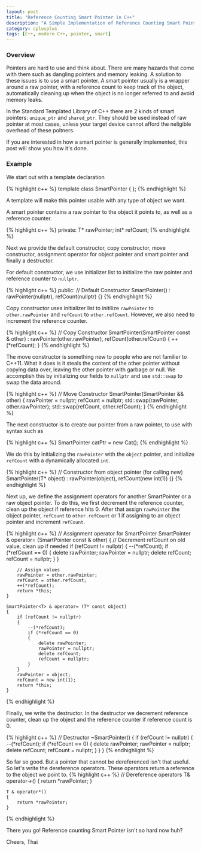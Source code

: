 ```yaml
---
layout: post
title: "Reference Counting Smart Pointer in C++"
description: "A Simple Implementation of Reference Counting Smart Pointer in C++"
category: cplusplus
tags: [C++, modern C++, pointer, smart]
---
```


<!-- Overview -->
<h3>Overview</h3>

Pointers are hard to use and think about. There are many hazards that come with them such as dangling pointers and memory leaking. A solution to these issues is to use a smart pointer. A smart pointer usually is a wrapper around a raw pointer, with a reference count to keep track of the object, automatically cleaning up when the object is no longer referred to and avoid memory leaks.

In the Standard Templated Library of C++ there are 2 kinds of smart pointers: ```unique_ptr``` and ```shared_ptr```. They should be used instead of raw pointer at most cases, unless your target device cannot afford the neligible overhead of these poitners.

If you are interested in how a smart pointer is generally implemented, this post will show you how it's done.

<h3>Example</h3>
We start out with a template declaration

{% highlight c++ %}
template <typename T>
class SmartPointer
{
};
{% endhighlight %}

A template will make this pointer usable with any type of object we want.
 
A smart pointer contains a raw pointer to the object it points to, as well as a reference counter.

{% highlight c++ %}
private:
   T* rawPointer;
   int* refCount;
{% endhighlight %}

Next we provide the default constructor, copy constructor, move constructor, assignment operator for object pointer and smart pointer and finally a destructor.

For default constructor, we use initializer list to initialize the raw pointer and reference counter to  ```nullptr```.

{% highlight c++ %}
public:
    // Default Constructor
    SmartPointer<T>() : rawPointer(nullptr), refCount(nullptr) {}
{% endhighlight %}

Copy constructor uses initializer list to initilize ```rawPointer``` to ```other.rawPointer``` and ```refCount``` to ```other.refCount```. However, we also need to increment the reference counter.

{% highlight c++ %}
        // Copy Constructor
    SmartPointer<T>(SmartPointer<T> const & other) : rawPointer(other.rawPointer), refCount(other.refCount)
    {
        ++(*refCount);
    }
{% endhighlight %}

The move constructor is something new to people who are not familier to C++11. What it does is it steals the content of the other pointer without copying data over, leaving the other pointer with garbage or null. We accomplish this by initializing our fields to ```nullptr``` and use ```std::swap``` to swap the data around.

{% highlight c++ %}
        // Move Constructor
    SmartPointer<T>(SmartPointer<T> && other)
    {
        rawPointer = nullptr;
        refCount = nullptr;
        std::swap(rawPointer, other.rawPointer);
        std::swap(refCount, other.refCount);
    }
{% endhighlight %}

The next constructor is to create our pointer from a raw pointer, to use with syntax such as 

{% highlight c++ %}
SmartPointer<Cat> catPtr = new Cat();
{% endhighlight %}

We do this by initializing the ```rawPointer``` with the ```object``` pointer, and initialize ```refCount``` with a dynamically allocated ```int```.

{% highlight c++ %}
        // Constructor from object pointer (for calling new)
    SmartPointer<T>(T* object) : rawPointer(object), refCount(new int(1)) {}
{% endhighlight %}

Next up, we define the assignment operators for another SmartPointer or a raw object pointer. To do this, we first decrement the reference counter, clean up the object if reference hits 0. After that assign ```rawPointer``` the object pointer, ```refCount``` to ```other.refCount``` or 1 if assigning to an object pointer and increment ```refCount```.

{% highlight c++ %}
        // Assignment operator for SmartPointer
    SmartPointer<T> & operator= (SmartPointer<T> const & other) 
    {
        // Decrement refCount on old value, clean up if needed
        if (refCount != nullptr)
        {
            --(*refCount);
            if (*refCount == 0)
            {
                delete rawPointer;
                rawPointer = nullptr;
                delete refCount;
                refCount = nullptr;
            }
        }

        // Assign values
        rawPointer = other.rawPointer;
        refCount = other.refCount;
        ++(*refCount);
        return *this;
    }

    SmartPointer<T> & operator= (T* const object)
    {
        if (refCount != nullptr)
        {
            --(*refCount);
            if (*refCount == 0)
            {
                delete rawPointer;
                rawPointer = nullptr;
                delete refCount;
                refCount = nullptr;
            }
        }
        rawPointer = object;
        refCount = new int(1);
        return *this;
    }
{% endhighlight %}

Finally, we write the destructor. In the destructor we decrement reference counter, clean up the object and the reference counter if reference count is 0.

{% highlight c++ %}
        // Destructor
    ~SmartPointer<T>() 
    {
        if (refCount != nullptr)
        {
            --(*refCount);
            if (*refCount == 0)
            {
                delete rawPointer;
                rawPointer = nullptr;
                delete refCount;
                refCount = nullptr;
            }
        }
    } 
{% endhighlight %}

So far so good. But a pointer that cannot be dereferenced isn't that useful. So let's write the dereference operators. These operators return a reference to the object we point to.
{% highlight c++ %}
        // Dereference operators
    T& operator->() 
    {
        return *rawPointer;
    }

    T & operator*()
    {
        return *rawPointer;
    }
{% endhighlight %}

There you go! Reference counting Smart Pointer isn't so hard now huh?

Cheers,
Thai
